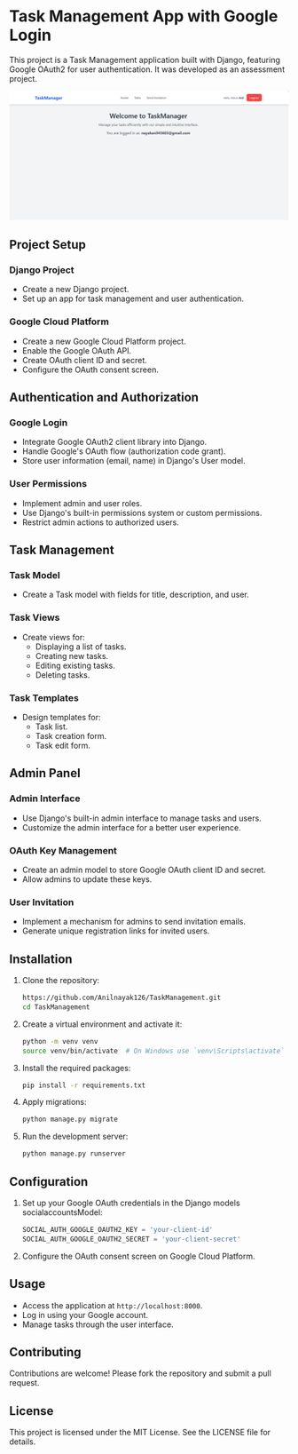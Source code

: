 # Task Management App with Google Login

This project is a Task Management application built with Django, featuring Google OAuth2 for user authentication. It was developed as an assessment project.

![Project Screenshot](taska_m.png)

## Project Setup

### Django Project
- Create a new Django project.
- Set up an app for task management and user authentication.

### Google Cloud Platform
- Create a new Google Cloud Platform project.
- Enable the Google OAuth API.
- Create OAuth client ID and secret.
- Configure the OAuth consent screen.

## Authentication and Authorization

### Google Login
- Integrate Google OAuth2 client library into Django.
- Handle Google's OAuth flow (authorization code grant).
- Store user information (email, name) in Django's User model.

### User Permissions
- Implement admin and user roles.
- Use Django's built-in permissions system or custom permissions.
- Restrict admin actions to authorized users.

## Task Management

### Task Model
- Create a Task model with fields for title, description, and user.

### Task Views
- Create views for:
  - Displaying a list of tasks.
  - Creating new tasks.
  - Editing existing tasks.
  - Deleting tasks.

### Task Templates
- Design templates for:
  - Task list.
  - Task creation form.
  - Task edit form.

## Admin Panel

### Admin Interface
- Use Django's built-in admin interface to manage tasks and users.
- Customize the admin interface for a better user experience.

### OAuth Key Management
- Create an admin model to store Google OAuth client ID and secret.
- Allow admins to update these keys.

### User Invitation
- Implement a mechanism for admins to send invitation emails.
- Generate unique registration links for invited users.

## Installation

1. Clone the repository:
    ```bash
    https://github.com/Anilnayak126/TaskManagement.git
    cd TaskManagement
    ```

2. Create a virtual environment and activate it:
    ```bash
    python -m venv venv
    source venv/bin/activate  # On Windows use `venv\Scripts\activate`
    ```

3. Install the required packages:
    ```bash
    pip install -r requirements.txt
    ```

4. Apply migrations:
    ```bash
    python manage.py migrate
    ```

5. Run the development server:
    ```bash
    python manage.py runserver
    ```

## Configuration

1. Set up your Google OAuth credentials in the Django models socialaccountsModel:
    ```python
    SOCIAL_AUTH_GOOGLE_OAUTH2_KEY = 'your-client-id'
    SOCIAL_AUTH_GOOGLE_OAUTH2_SECRET = 'your-client-secret'
    ```

2. Configure the OAuth consent screen on Google Cloud Platform.

## Usage

- Access the application at `http://localhost:8000`.
- Log in using your Google account.
- Manage tasks through the user interface.

## Contributing

Contributions are welcome! Please fork the repository and submit a pull request.

## License

This project is licensed under the MIT License. See the LICENSE file for details.

